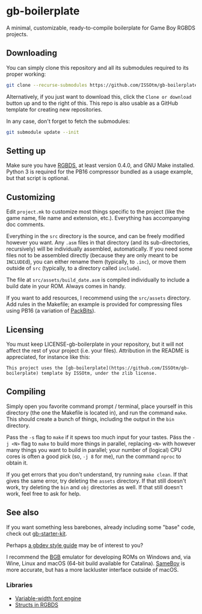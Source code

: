 # gb-boilerplate

A minimal, customizable, ready-to-compile boilerplate for Game Boy RGBDS projects.

## Downloading

You can simply clone this repository and all its submodules required to its proper working:

```sh
git clone --recurse-submodules https://github.com/ISSOtm/gb-boilerplate.git
```

Alternatively,  if you just want to download this, click the `Clone or download` button up and to the right of this. This repo is also usable as a GitHub template for creating new repositories.

In any case, don't forget to fetch the submodules:

```sh
git submodule update --init
```

## Setting up

Make sure you have [RGBDS](https://github.com/rednex/rgbds), at least version 0.4.0, and GNU Make installed. Python 3 is required for the PB16 compressor bundled as a usage example, but that script is optional.

## Customizing

Edit `project.mk` to customize most things specific to the project (like the game name, file name and extension, etc.).
Everything has accompanying doc comments.

Everything in the `src` directory is the source, and can be freely modified however you want.
Any `.asm` files in that directory (and its sub-directories, recursively) will be individually assembled, automatically.
If you need some files not to be assembled directly (because they are only meant to be `INCLUDE`d), you can either rename them (typically, to `.inc`), or move them outside of `src` (typically, to a directory called `include`).

The file at `src/assets/build_date.asm` is compiled individually to include a build date in your ROM.
Always comes in handy.

If you want to add resources, I recommend using the `src/assets` directory.
Add rules in the Makefile; an example is provided for compressing files using PB16 (a variation of [PackBits](https://wiki.nesdev.com/w/index.php/Tile_compression#PackBits)).

## Licensing

You must keep LICENSE-gb-boilerplate in your repository, but it will not affect the rest of your project (i.e. your files).
Attribution in the README is appreciated, for instance like this:
```
This project uses the [gb-boilerplate](https://github.com/ISSOtm/gb-boilerplate) template by ISSOtm, under the zlib license.
```

## Compiling

Simply open you favorite command prompt / terminal, place yourself in this directory (the one the Makefile is located in), and run the command `make`.
This should create a bunch of things, including the output in the `bin` directory.

Pass the `-s` flag to `make` if it spews too much input for your tastes.
Päss the `-j <N>` flag to `make` to build more things in parallel, replacing `<N>` with however many things you want to build in parallel; your number of (logical) CPU cores is often a good pick (so, `-j 8` for me), run the command `nproc` to obtain it.

If you get errors that you don't understand, try running `make clean`.
If that gives the same error, try deleting the `assets` directory.
If that still doesn't work, try deleting the `bin` and `obj` directories as well.
If that still doesn't work, feel free to ask for help.

## See also

If you want something less barebones, already including some "base" code, check out [gb-starter-kit](https://github.com/ISSOtm/gb-starter-kit).

Perhaps [a gbdev style guide](https://gbdev.io/guides/asmstyle) may be of interest to you?

I recommend the [BGB](https://bgb.bircd.org) emulator for developing ROMs on Windows and, via Wine, Linux and macOS (64-bit build available for Catalina).
[SameBoy](https://github.com/LIJI32/SameBoy) is more accurate, but has a more lackluster interface outside of macOS.

### Libraries

- [Variable-width font engine](https://github.com/ISSOtm/gb-vwf)
- [Structs in RGBDS](https://github.com/ISSOtm/rgbds-structs)
